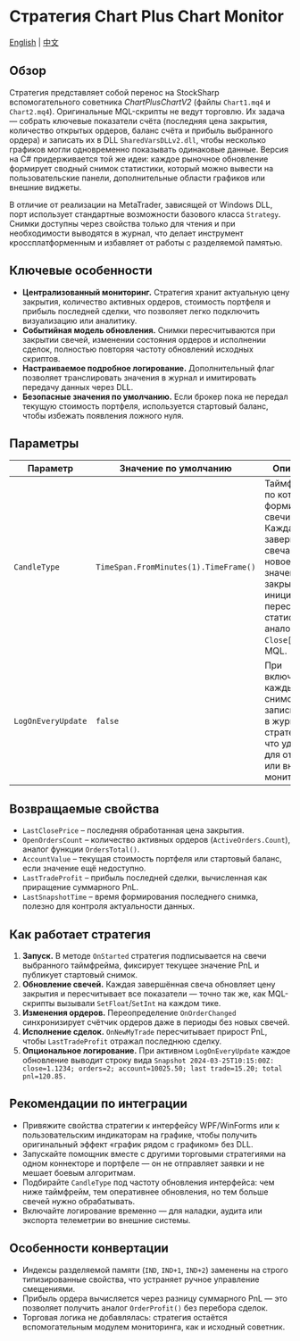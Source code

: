 # Стратегия Chart Plus Chart Monitor
[English](README.md) | [中文](README_cn.md)

## Обзор
Стратегия представляет собой перенос на StockSharp вспомогательного советника *ChartPlusChartV2* (файлы `Chart1.mq4` и `Chart2.mq4`). Оригинальные MQL-скрипты не ведут торговлю. Их задача — собрать ключевые показатели счёта (последняя цена закрытия, количество открытых ордеров, баланс счёта и прибыль выбранного ордера) и записать их в DLL `SharedVarsDLLv2.dll`, чтобы несколько графиков могли одновременно показывать одинаковые данные. Версия на C# придерживается той же идеи: каждое рыночное обновление формирует сводный снимок статистики, который можно вывести на пользовательские панели, дополнительные области графиков или внешние виджеты.

В отличие от реализации на MetaTrader, зависящей от Windows DLL, порт использует стандартные возможности базового класса `Strategy`. Снимки доступны через свойства только для чтения и при необходимости выводятся в журнал, что делает инструмент кроссплатформенным и избавляет от работы с разделяемой памятью.

## Ключевые особенности
- **Централизованный мониторинг.** Стратегия хранит актуальную цену закрытия, количество активных ордеров, стоимость портфеля и прибыль последней сделки, что позволяет легко подключить визуализацию или аналитику.
- **Событийная модель обновления.** Снимки пересчитываются при закрытии свечей, изменении состояния ордеров и исполнении сделок, полностью повторяя частоту обновлений исходных скриптов.
- **Настраиваемое подробное логирование.** Дополнительный флаг позволяет транслировать значения в журнал и имитировать передачу данных через DLL.
- **Безопасные значения по умолчанию.** Если брокер пока не передал текущую стоимость портфеля, используется стартовый баланс, чтобы избежать появления ложного нуля.

## Параметры
| Параметр | Значение по умолчанию | Описание |
|----------|-----------------------|----------|
| `CandleType` | `TimeSpan.FromMinutes(1).TimeFrame()` | Таймфрейм, по которому формируются свечи. Каждая завершённая свеча даёт новое значение закрытия и инициирует пересчёт статистики — аналог `Close[0]` в MQL. |
| `LogOnEveryUpdate` | `false` | При включении каждый снимок записывается в журнал стратегии, что удобно для отладки или внешнего мониторинга. |

## Возвращаемые свойства
- `LastClosePrice` – последняя обработанная цена закрытия.
- `OpenOrdersCount` – количество активных ордеров (`ActiveOrders.Count`), аналог функции `OrdersTotal()`.
- `AccountValue` – текущая стоимость портфеля или стартовый баланс, если значение ещё недоступно.
- `LastTradeProfit` – прибыль последней сделки, вычисленная как приращение суммарного PnL.
- `LastSnapshotTime` – время формирования последнего снимка, полезно для контроля актуальности данных.

## Как работает стратегия
1. **Запуск.** В методе `OnStarted` стратегия подписывается на свечи выбранного таймфрейма, фиксирует текущее значение PnL и публикует стартовый снимок.
2. **Обновление свечей.** Каждая завершённая свеча обновляет цену закрытия и пересчитывает все показатели — точно так же, как MQL-скрипты вызывали `SetFloat`/`SetInt` на каждом тике.
3. **Изменения ордеров.** Переопределение `OnOrderChanged` синхронизирует счётчик ордеров даже в периоды без новых свечей.
4. **Исполнение сделок.** `OnNewMyTrade` пересчитывает прирост PnL, чтобы `LastTradeProfit` отражал последнюю сделку.
5. **Опциональное логирование.** При активном `LogOnEveryUpdate` каждое обновление выводит строку вида `Snapshot 2024-03-25T10:15:00Z: close=1.1234; orders=2; account=10025.50; last trade=15.20; total pnl=120.85.`

## Рекомендации по интеграции
- Привяжите свойства стратегии к интерфейсу WPF/WinForms или к пользовательским индикаторам на графике, чтобы получить оригинальный эффект «график рядом с графиком» без DLL.
- Запускайте помощник вместе с другими торговыми стратегиями на одном коннекторе и портфеле — он не отправляет заявки и не мешает боевым алгоритмам.
- Подбирайте `CandleType` под частоту обновления интерфейса: чем ниже таймфрейм, тем оперативнее обновления, но тем больше свечей нужно обрабатывать.
- Включайте логирование временно — для наладки, аудита или экспорта телеметрии во внешние системы.

## Особенности конвертации
- Индексы разделяемой памяти (`IND`, `IND+1`, `IND+2`) заменены на строго типизированные свойства, что устраняет ручное управление смещениями.
- Прибыль ордера вычисляется через разницу суммарного PnL — это позволяет получить аналог `OrderProfit()` без перебора сделок.
- Торговая логика не добавлялась: стратегия остаётся вспомогательным модулем мониторинга, как и исходный советник.

